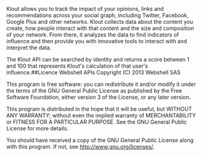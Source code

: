 Klout allows you to track the impact of your opinions, links and recommendations across your social graph, including Twitter, Facebook, Google Plus and other networks. Klout collects data about the content you create, how people interact with that content and the size and composition of your network. From there, it analyzes the data to find indicators of influence and then provide you with innovative tools to interact with and interpret the data.

The Klout API can be searched by identity and returns a score between 1 and 100 that represents Klout's calculation of that user's influence.##Licence
Webshell APIs
Copyright (C) 2013 Webshell SAS

This program is free software: you can redistribute it and/or modify
it under the terms of the GNU General Public License as published by
the Free Software Foundation, either version 3 of the License, or
any later version.

This program is distributed in the hope that it will be useful,
but WITHOUT ANY WARRANTY; without even the implied warranty of
MERCHANTABILITY or FITNESS FOR A PARTICULAR PURPOSE. See the
GNU General Public License for more details.

You should have received a copy of the GNU General Public License
along with this program. If not, see <http://www.gnu.org/licenses/>.

